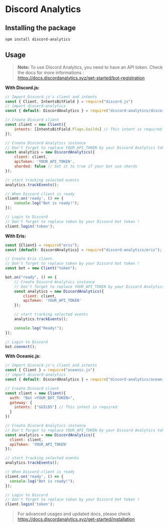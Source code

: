 # Discord Analytics

## Installing the package

```bash
npm install discord-analytics
```

## Usage

> **Note:** To use Discord Analytics, you need to have an API token. Check the docs for more informations : https://docs.discordanalytics.xyz/get-started/bot-registration

**With Discord.js:**

```js
// Import Discord.js's client and intents
const { Client, IntentsBitField } = require("discord.js")
// import discord-analytics
const { default: DiscordAnalytics } = require("discord-analytics/discordjs")

// Create Discord client
const client = new Client({
    intents: [IntentsBitField.Flags.Guilds] // This intent is required
});

// Create Discord Analytics instance
// Don't forget to replace YOUR_API_TOKEN by your Discord Analytics token !
const analytics = new DiscordAnalytics({
    client: client,
    apiToken: 'YOUR_API_TOKEN',
    sharded: false // Set it to true if your bot use shards
});

// start tracking selected events
analytics.trackEvents();

// When Discord client is ready
client.on('ready', () => {
    console.log("Bot is ready!");
});

// Login to Discord
// Don't forget to replace token by your Discord bot token !
client.login('token');
```

**With Eris:**

```js
const {Client} = require("eris");
const {default: DiscordAnalytics} = require("discord-analytics/eris");

// Create Eris client.
// Don't forget to replace token by your Discord bot token !
const bot = new Client("token");

bot.on("ready", () => {
    // Create Discord Analytics instance
    // Don't forget to replace YOUR_API_TOKEN by your Discord Analytics token !
    const analytics = new DiscordAnalytics({
        client: client,
        apiToken: 'YOUR_API_TOKEN'
    });

    // start tracking selected events
    analytics.trackEvents();

    console.log("Ready!");
});

// Login to Discord
bot.connect();
```

**With Oceanic.js:**
```js
// Import Discord.js's client and intents
const { Client } = require("oceanic.js")
// import discord-analytics
const { default: DiscordAnalytics } = require("discord-analytics/oceanic")

// Create Discord client
const client = new Client({
  auth: "Bot <YOUR_BOT_TOKEN>",
  gateway: {
    intents: ["GUILDS"] // This intent is required
  }
})

// Create Discord Analytics instance
// Don't forget to replace YOUR_API_TOKEN by your Discord Analytics token !
const analytics = new DiscordAnalytics({
  client: client,
  apiToken: 'YOUR_API_TOKEN'
});

// start tracking selected events
analytics.trackEvents();

// When Discord client is ready
client.on('ready', () => {
  console.log("Bot is ready!");
});

// Login to Discord
// Don't forget to replace token by your Discord bot token !
client.login('token');
```

> For advanced usages and updated docs, please check https://docs.discordanalytics.xyz/get-started/installation